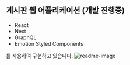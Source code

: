 ## 게시판 웹 어플리케이션 (개발 진행중)
- React
- Next
- GraphQL
- Emotion Styled Components

를 사용하여 구현하고 있습니다.
![readme-image](https://user-images.githubusercontent.com/8681323/224586886-9202564a-0e9e-4b05-be9f-d21937b02346.png)


